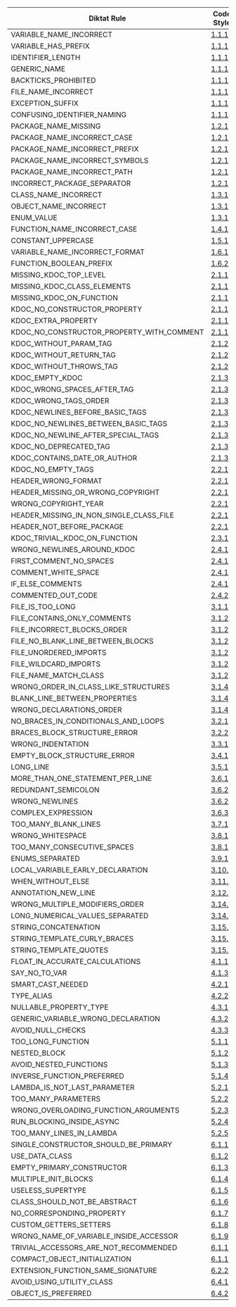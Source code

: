 | Diktat Rule | Code Style | Auto-fixed? | Chapter |
| ----------------------------------------- | ------ | --- | --------- |
| VARIABLE_NAME_INCORRECT | [1.1.1](guide/diktat-coding-convention.md#r1.1.1) | no | Naming |
| VARIABLE_HAS_PREFIX | [1.1.1](guide/diktat-coding-convention.md#r1.1.1) | yes | Naming |
| IDENTIFIER_LENGTH | [1.1.1](guide/diktat-coding-convention.md#r1.1.1) | no | Naming |
| GENERIC_NAME | [1.1.1](guide/diktat-coding-convention.md#r1.1.1) | yes | Naming |
| BACKTICKS_PROHIBITED | [1.1.1](guide/diktat-coding-convention.md#r1.1.1) | no | Naming |
| FILE_NAME_INCORRECT | [1.1.1](guide/diktat-coding-convention.md#r1.1.1) | yes | Naming |
| EXCEPTION_SUFFIX | [1.1.1](guide/diktat-coding-convention.md#r1.1.1) | yes | Naming |
| CONFUSING_IDENTIFIER_NAMING | [1.1.1](guide/diktat-coding-convention.md#r1.1.1) | no | Naming |
| PACKAGE_NAME_MISSING | [1.2.1](guide/diktat-coding-convention.md#r1.2.1) | yes | Naming |
| PACKAGE_NAME_INCORRECT_CASE | [1.2.1](guide/diktat-coding-convention.md#r1.2.1) | yes | Naming |
| PACKAGE_NAME_INCORRECT_PREFIX | [1.2.1](guide/diktat-coding-convention.md#r1.2.1) | yes | Naming |
| PACKAGE_NAME_INCORRECT_SYMBOLS | [1.2.1](guide/diktat-coding-convention.md#r1.2.1) | no | Naming |
| PACKAGE_NAME_INCORRECT_PATH | [1.2.1](guide/diktat-coding-convention.md#r1.2.1) | yes | Naming |
| INCORRECT_PACKAGE_SEPARATOR | [1.2.1](guide/diktat-coding-convention.md#r1.2.1) | yes | Naming |
| CLASS_NAME_INCORRECT | [1.3.1](guide/diktat-coding-convention.md#r1.3.1) | yes | Naming |
| OBJECT_NAME_INCORRECT | [1.3.1](guide/diktat-coding-convention.md#r1.3.1) | yes | Naming |
| ENUM_VALUE | [1.3.1](guide/diktat-coding-convention.md#r1.3.1) | yes | Naming |
| FUNCTION_NAME_INCORRECT_CASE | [1.4.1](guide/diktat-coding-convention.md#r1.4.1) | yes | Naming |
| CONSTANT_UPPERCASE | [1.5.1](guide/diktat-coding-convention.md#r1.5.1) | yes | Naming |
| VARIABLE_NAME_INCORRECT_FORMAT | [1.6.1](guide/diktat-coding-convention.md#r1.6.1) | yes | Naming |
| FUNCTION_BOOLEAN_PREFIX | [1.6.2](guide/diktat-coding-convention.md#r1.6.2) | yes | Naming |
| MISSING_KDOC_TOP_LEVEL | [2.1.1](guide/diktat-coding-convention.md#r2.1.1) | no | Comments |
| MISSING_KDOC_CLASS_ELEMENTS | [2.1.1](guide/diktat-coding-convention.md#r2.1.1) | no | Comments |
| MISSING_KDOC_ON_FUNCTION | [2.1.1](guide/diktat-coding-convention.md#r2.1.1) | yes | Comments |
| KDOC_NO_CONSTRUCTOR_PROPERTY | [2.1.1](guide/diktat-coding-convention.md#r2.1.1) | yes | Comments |
| KDOC_EXTRA_PROPERTY | [2.1.1](guide/diktat-coding-convention.md#r2.1.1) | no | Comments |
| KDOC_NO_CONSTRUCTOR_PROPERTY_WITH_COMMENT | [2.1.1](guide/diktat-coding-convention.md#r2.1.1) | yes | Comments |
| KDOC_WITHOUT_PARAM_TAG | [2.1.2](guide/diktat-coding-convention.md#r2.1.2) | yes | Comments |
| KDOC_WITHOUT_RETURN_TAG | [2.1.2](guide/diktat-coding-convention.md#r2.1.2) | yes | Comments |
| KDOC_WITHOUT_THROWS_TAG | [2.1.2](guide/diktat-coding-convention.md#r2.1.2) | yes | Comments |
| KDOC_EMPTY_KDOC | [2.1.3](guide/diktat-coding-convention.md#r2.1.3) | no | Comments |
| KDOC_WRONG_SPACES_AFTER_TAG | [2.1.3](guide/diktat-coding-convention.md#r2.1.3) | yes | Comments |
| KDOC_WRONG_TAGS_ORDER | [2.1.3](guide/diktat-coding-convention.md#r2.1.3) | yes | Comments |
| KDOC_NEWLINES_BEFORE_BASIC_TAGS | [2.1.3](guide/diktat-coding-convention.md#r2.1.3) | yes | Comments |
| KDOC_NO_NEWLINES_BETWEEN_BASIC_TAGS | [2.1.3](guide/diktat-coding-convention.md#r2.1.3) | yes | Comments |
| KDOC_NO_NEWLINE_AFTER_SPECIAL_TAGS | [2.1.3](guide/diktat-coding-convention.md#r2.1.3) | yes | Comments |
| KDOC_NO_DEPRECATED_TAG | [2.1.3](guide/diktat-coding-convention.md#r2.1.3) | yes | Comments |
| KDOC_CONTAINS_DATE_OR_AUTHOR | [2.1.3](guide/diktat-coding-convention.md#r2.1.3) | no | Comments |
| KDOC_NO_EMPTY_TAGS | [2.2.1](guide/diktat-coding-convention.md#r2.2.1) | no | Comments |
| HEADER_WRONG_FORMAT | [2.2.1](guide/diktat-coding-convention.md#r2.2.1) | yes | Comments |
| HEADER_MISSING_OR_WRONG_COPYRIGHT | [2.2.1](guide/diktat-coding-convention.md#r2.2.1) | yes | Comments |
| WRONG_COPYRIGHT_YEAR | [2.2.1](guide/diktat-coding-convention.md#r2.2.1) | yes | Comments |
| HEADER_MISSING_IN_NON_SINGLE_CLASS_FILE | [2.2.1](guide/diktat-coding-convention.md#r2.2.1) | no | Comments |
| HEADER_NOT_BEFORE_PACKAGE | [2.2.1](guide/diktat-coding-convention.md#r2.2.1) | yes | Comments |
| KDOC_TRIVIAL_KDOC_ON_FUNCTION | [2.3.1](guide/diktat-coding-convention.md#r2.3.1) | no | Comments |
| WRONG_NEWLINES_AROUND_KDOC | [2.4.1](guide/diktat-coding-convention.md#r2.4.1) | yes | Comments |
| FIRST_COMMENT_NO_SPACES | [2.4.1](guide/diktat-coding-convention.md#r2.4.1) | yes | Comments |
| COMMENT_WHITE_SPACE | [2.4.1](guide/diktat-coding-convention.md#r2.4.1) | yes | Comments |
| IF_ELSE_COMMENTS | [2.4.1](guide/diktat-coding-convention.md#r2.4.1) | yes | Comments |
| COMMENTED_OUT_CODE | [2.4.2](guide/diktat-coding-convention.md#r2.4.2) | no | Comments |
| FILE_IS_TOO_LONG | [3.1.1](guide/diktat-coding-convention.md#r3.1.1) | no | General |
| FILE_CONTAINS_ONLY_COMMENTS | [3.1.2](guide/diktat-coding-convention.md#r3.1.2) | no | General |
| FILE_INCORRECT_BLOCKS_ORDER | [3.1.2](guide/diktat-coding-convention.md#r3.1.2) | yes | General |
| FILE_NO_BLANK_LINE_BETWEEN_BLOCKS | [3.1.2](guide/diktat-coding-convention.md#r3.1.2) | yes | General |
| FILE_UNORDERED_IMPORTS | [3.1.2](guide/diktat-coding-convention.md#r3.1.2) | yes | General |
| FILE_WILDCARD_IMPORTS | [3.1.2](guide/diktat-coding-convention.md#r3.1.2) | no | General |
| FILE_NAME_MATCH_CLASS | [3.1.2](guide/diktat-coding-convention.md#r3.1.2) | yes | General |
| WRONG_ORDER_IN_CLASS_LIKE_STRUCTURES | [3.1.4](guide/diktat-coding-convention.md#r3.1.4) | yes | General |
| BLANK_LINE_BETWEEN_PROPERTIES | [3.1.4](guide/diktat-coding-convention.md#r3.1.4) | yes | General |
| WRONG_DECLARATIONS_ORDER | [3.1.4](guide/diktat-coding-convention.md#r3.1.4) | yes | General |
| NO_BRACES_IN_CONDITIONALS_AND_LOOPS | [3.2.1](guide/diktat-coding-convention.md#r3.2.1) | yes | General |
| BRACES_BLOCK_STRUCTURE_ERROR | [3.2.2](guide/diktat-coding-convention.md#r3.2.2) | yes | General |
| WRONG_INDENTATION | [3.3.1](guide/diktat-coding-convention.md#r3.3.1) | yes | General |
| EMPTY_BLOCK_STRUCTURE_ERROR | [3.4.1](guide/diktat-coding-convention.md#r3.4.1) | yes | General |
| LONG_LINE | [3.5.1](guide/diktat-coding-convention.md#r3.5.1) | yes | General |
| MORE_THAN_ONE_STATEMENT_PER_LINE | [3.6.1](guide/diktat-coding-convention.md#r3.6.1) | yes | General |
| REDUNDANT_SEMICOLON | [3.6.2](guide/diktat-coding-convention.md#r3.6.2) | yes | General |
| WRONG_NEWLINES | [3.6.2](guide/diktat-coding-convention.md#r3.6.2) | yes | General |
| COMPLEX_EXPRESSION | [3.6.3](guide/diktat-coding-convention.md#r3.6.3) | no | General |
| TOO_MANY_BLANK_LINES | [3.7.1](guide/diktat-coding-convention.md#r3.7.1) | yes | General |
| WRONG_WHITESPACE | [3.8.1](guide/diktat-coding-convention.md#r3.8.1) | yes | General |
| TOO_MANY_CONSECUTIVE_SPACES | [3.8.1](guide/diktat-coding-convention.md#r3.8.1) | yes | General |
| ENUMS_SEPARATED | [3.9.1](guide/diktat-coding-convention.md#r3.9.1) | yes | General |
| LOCAL_VARIABLE_EARLY_DECLARATION | [3.10.2](guide/diktat-coding-convention.md#r3.10.2) | no | General |
| WHEN_WITHOUT_ELSE | [3.11.1](guide/diktat-coding-convention.md#r3.11.1) | yes | General |
| ANNOTATION_NEW_LINE | [3.12.1](guide/diktat-coding-convention.md#r3.12.1) | yes | General |
| WRONG_MULTIPLE_MODIFIERS_ORDER | [3.14.1](guide/diktat-coding-convention.md#r3.14.1) | yes | General |
| LONG_NUMERICAL_VALUES_SEPARATED | [3.14.2](guide/diktat-coding-convention.md#r3.14.2) | yes | General |
| STRING_CONCATENATION | [3.15.1](guide/diktat-coding-convention.md#r3.15.1) | no | General |
| STRING_TEMPLATE_CURLY_BRACES | [3.15.2](guide/diktat-coding-convention.md#r3.15.2) | yes | General |
| STRING_TEMPLATE_QUOTES | [3.15.2](guide/diktat-coding-convention.md#r3.15.2) | yes | General |
| FLOAT_IN_ACCURATE_CALCULATIONS | [4.1.1](guide/diktat-coding-convention.md#r4.1.1) | no | Variables |
| SAY_NO_TO_VAR | [4.1.3](guide/diktat-coding-convention.md#r4.1.3) | no | Variables |
| SMART_CAST_NEEDED | [4.2.1](guide/diktat-coding-convention.md#r4.2.1) | yes | Variables |
| TYPE_ALIAS | [4.2.2](guide/diktat-coding-convention.md#r4.2.2) | no | Variables |
| NULLABLE_PROPERTY_TYPE | [4.3.1](guide/diktat-coding-convention.md#r4.3.1) | yes | Variables |
| GENERIC_VARIABLE_WRONG_DECLARATION | [4.3.2](guide/diktat-coding-convention.md#r4.3.2) | yes | Variables |
| AVOID_NULL_CHECKS | [4.3.3](guide/diktat-coding-convention.md#r4.3.3) | no | Variables |
| TOO_LONG_FUNCTION | [5.1.1](guide/diktat-coding-convention.md#r5.1.1) | no | Functions |
| NESTED_BLOCK | [5.1.2](guide/diktat-coding-convention.md#r5.1.2) | no | Functions |
| AVOID_NESTED_FUNCTIONS | [5.1.3](guide/diktat-coding-convention.md#r5.1.3) | yes | Functions |
| INVERSE_FUNCTION_PREFERRED | [5.1.4](guide/diktat-coding-convention.md#r5.1.4) | yes | Functions |
| LAMBDA_IS_NOT_LAST_PARAMETER | [5.2.1](guide/diktat-coding-convention.md#r5.2.1) | no | Functions |
| TOO_MANY_PARAMETERS | [5.2.2](guide/diktat-coding-convention.md#r5.2.2) | no | Functions |
| WRONG_OVERLOADING_FUNCTION_ARGUMENTS | [5.2.3](guide/diktat-coding-convention.md#r5.2.3) | no | Functions |
| RUN_BLOCKING_INSIDE_ASYNC | [5.2.4](guide/diktat-coding-convention.md#r5.2.4) | no | Functions |
| TOO_MANY_LINES_IN_LAMBDA | [5.2.5](guide/diktat-coding-convention.md#r5.2.5) | no | Functions |
| SINGLE_CONSTRUCTOR_SHOULD_BE_PRIMARY | [6.1.1](guide/diktat-coding-convention.md#r6.1.1) | yes | Classes |
| USE_DATA_CLASS | [6.1.2](guide/diktat-coding-convention.md#r6.1.2) | no | Classes |
| EMPTY_PRIMARY_CONSTRUCTOR | [6.1.3](guide/diktat-coding-convention.md#r6.1.3) | yes | Classes |
| MULTIPLE_INIT_BLOCKS | [6.1.4](guide/diktat-coding-convention.md#r6.1.4) | yes | Classes |
| USELESS_SUPERTYPE | [6.1.5](guide/diktat-coding-convention.md#r6.1.5) | yes | Classes |
| CLASS_SHOULD_NOT_BE_ABSTRACT | [6.1.6](guide/diktat-coding-convention.md#r6.1.6) | yes | Classes |
| NO_CORRESPONDING_PROPERTY | [6.1.7](guide/diktat-coding-convention.md#r6.1.7) | no | Classes |
| CUSTOM_GETTERS_SETTERS | [6.1.8](guide/diktat-coding-convention.md#r6.1.8) | no | Classes |
| WRONG_NAME_OF_VARIABLE_INSIDE_ACCESSOR | [6.1.9](guide/diktat-coding-convention.md#r6.1.9) | no | Classes |
| TRIVIAL_ACCESSORS_ARE_NOT_RECOMMENDED | [6.1.10](guide/diktat-coding-convention.md#r6.1.10) | yes | Classes |
| COMPACT_OBJECT_INITIALIZATION | [6.1.11](guide/diktat-coding-convention.md#r6.1.11) | yes | Classes |
| EXTENSION_FUNCTION_SAME_SIGNATURE | [6.2.2](guide/diktat-coding-convention.md#r6.2.2) | no | Classes |
| AVOID_USING_UTILITY_CLASS | [6.4.1](guide/diktat-coding-convention.md#r6.4.1) | no | Classes |
| OBJECT_IS_PREFERRED | [6.4.2](guide/diktat-coding-convention.md#r6.4.2) | yes | Classes |